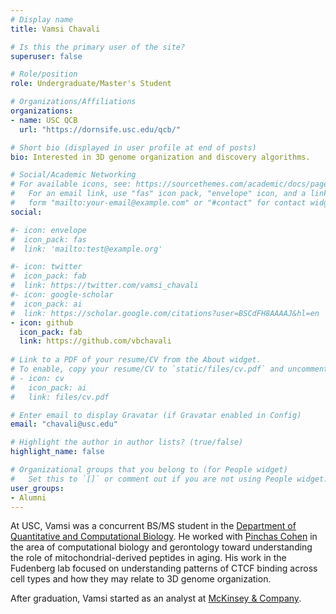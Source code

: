```yaml
---
# Display name
title: Vamsi Chavali

# Is this the primary user of the site?
superuser: false

# Role/position
role: Undergraduate/Master's Student

# Organizations/Affiliations
organizations:
- name: USC QCB
  url: "https://dornsife.usc.edu/qcb/"

# Short bio (displayed in user profile at end of posts)
bio: Interested in 3D genome organization and discovery algorithms. 

# Social/Academic Networking
# For available icons, see: https://sourcethemes.com/academic/docs/page-builder/#icons
#   For an email link, use "fas" icon pack, "envelope" icon, and a link in the
#   form "mailto:your-email@example.com" or "#contact" for contact widget.
social:

#- icon: envelope
#  icon_pack: fas
#  link: 'mailto:test@example.org'

#- icon: twitter
#  icon_pack: fab
#  link: https://twitter.com/vamsi_chavali
#- icon: google-scholar
#  icon_pack: ai
#  link: https://scholar.google.com/citations?user=BSCdFH8AAAAJ&hl=en
- icon: github
  icon_pack: fab
  link: https://github.com/vbchavali
  
# Link to a PDF of your resume/CV from the About widget.
# To enable, copy your resume/CV to `static/files/cv.pdf` and uncomment the lines below.
# - icon: cv
#   icon_pack: ai
#   link: files/cv.pdf

# Enter email to display Gravatar (if Gravatar enabled in Config)
email: "chavali@usc.edu"

# Highlight the author in author lists? (true/false)
highlight_name: false

# Organizational groups that you belong to (for People widget)
#   Set this to `[]` or comment out if you are not using People widget.
user_groups:
- Alumni
---
```


At USC, Vamsi was a concurrent BS/MS student in the [Department of Quantitative and Computational Biology](https://www.qcb-dornsife.usc.edu). 
He worked with [Pinchas Cohen](https://gero.usc.edu/labs/cohenlab/) in the area of computational biology and gerontology toward understanding the role of mitochondrial-derived peptides in aging. His work in the Fudenberg lab focused on understanding patterns of CTCF binding across cell types and how they may relate to 3D genome organization. 

After graduation, Vamsi started as an analyst at [McKinsey & Company](https://www.linkedin.com/in/vbchavali).
